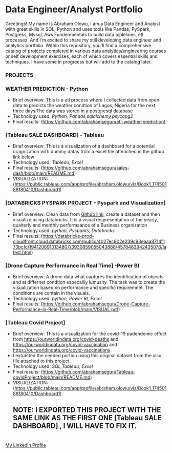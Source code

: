 # Data Engineer/Analyst Portfolio

Greetings! My name is Abraham Olowu, I am a Data Engineer and Analyst wiith great skills in SQL, Python and uses tools like Pandas, PySpark, Postgress, Mysql, Aws Fundenmentals to build data piplelines, etl processes. And I'm excited to share my still developing data engineer and analytics portfolio. Within this repository, you'll find a comprehensive catalog of projects completed in various data analytics/engineering courses or self development exercises, each of which covers essential skills and techniques.
I have some in progreess but will add to the catalog later. 

### PROJECTS   

### WEATHER PREDICTION - Python 

- Brief overview:  This is a etl process where I collected data from open data to predicts the weather condtion of Lagos, Nigeria for the next three days.The data was stored in a postgresql database
- Technology used: *Python, Pandas,sqlalchemy,psycopg2*
- Final results: (https://github.com/abrahamsegun/etl-weather-prediction)

### [Tableau SALE DASHBOARD] - Tableau 

- Brief overview:  This is a visualization of a dashboard for a potential oragnization with dummy datas from a excel file atteached in the github link below
- Technology used: *Tableau, Excel*
- Final results: (https://github.com/abrahamsegun/sales-dash/blob/main/README.md)
- VISUALIZATION: (https://public.tableau.com/app/profile/abraham.olowu/viz/Book1_17450188180410/Dashboard1)

### [DATABRICKS PYSPARK PROJECT  - Pyspark and Visualization]

- Brief overview:   Clean data from [Github link]([https://www.berlin.de/restaurants/stadtteile/](https://github.com/abrahamsegun/Data-portfolio/tree/main)), create a dataset and then visualize using databricks.
It is a visual respresentation of the yearly, qualterly and monthly performaance of a Business organization 
- Technology used: *python, Pysparks, Databricks*
- Final results: (https://databricks-prod-cloudfront.cloud.databricks.com/public/4027ec902e239c93eaaa8714f173bcfc/1941206910134807/3930659055043888/4578483942435076/latest.html)

### [Drone Capture Performance in Real Time] -Power BI

- Brief overview:   A drone data what captures the identification of objects and at differnet condtion especaliiy lumusity. 
The task was to create the visualization based on performance and specific requiremnet. The conditions are contain in the visuals.  
- Technology used: *python, Power BI, Excel*
- Final results: (https://github.com/abrahamsegun/Drone-Capture-Performance-in-Real-Time/blob/main/VISUAL.pdf)

### [Tableau Covid Project]

- Brief overview:  This is a visualization for the covid-19 padendemic effect from https://ourworldindata.org/covid-deaths and https://ourworldindata.org/covid-vaccination and https://ourworldindata.org/covid-vaccinations.
-  I extracted the needed portion using this original dataset from the xlsx file attached to this project.
- Technology used: *SQL,Tableau, Excel*
- Final results: (https://github.com/abrahamsegun/Tableau-covidProject/blob/main/README.md)
- VISUALIZATION: (https://public.tableau.com/app/profile/abraham.olowu/viz/Book1_17450188180410/Dashboard1)
  ## NOTE: I EXPORTED THIS PROJECT WITH THE SAME LINK AS THE FIRST ONE [Tableau SALE DASHBOARD] , I WILL HAVE TO FIX IT.  
 

# 
[My LinkedIn Profile](https://www.linkedin.com/in/abraham-olowu-segun/)
